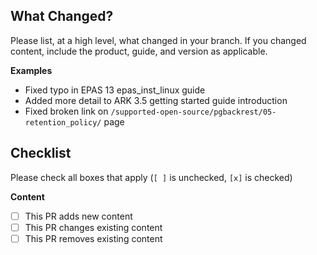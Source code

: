 ## What Changed?

Please list, at a high level, what changed in your branch. If you changed content, include the product, guide, and version as applicable.

**Examples**

- Fixed typo in EPAS 13 epas_inst_linux guide
- Added more detail to ARK 3.5 getting started guide introduction
- Fixed broken link on `/supported-open-source/pgbackrest/05-retention_policy/` page

## Checklist

Please check all boxes that apply (`[ ]` is unchecked, `[x]` is checked)

**Content**

- [ ] This PR adds new content
- [ ] This PR changes existing content
- [ ] This PR removes existing content
